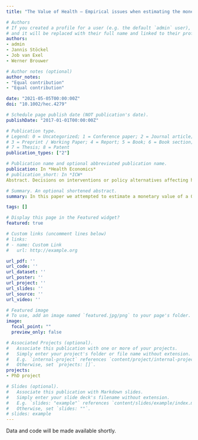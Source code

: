 ```yaml
---
title: "The Value of Health – Empirical issues when estimating the monetary value of a QALY based on well-being data"

# Authors
# If you created a profile for a user (e.g. the default `admin` user), write the username (folder name) here 
# and it will be replaced with their full name and linked to their profile.
authors:
- admin
- Jannis Stöckel
- Job van Exel
- Werner Brouwer

# Author notes (optional)
author_notes:
- "Equal contribution"
- "Equal contribution"

date: "2021-05-05T00:00:00Z"
doi: "10.1002/hec.4279"

# Schedule page publish date (NOT publication's date).
publishDate: "2017-01-01T00:00:00Z"

# Publication type.
# Legend: 0 = Uncategorized; 1 = Conference paper; 2 = Journal article;
# 3 = Preprint / Working Paper; 4 = Report; 5 = Book; 6 = Book section;
# 7 = Thesis; 8 = Patent
publication_types: ["2"]

# Publication name and optional abbreviated publication name.
publication: In *Health Economics*
# publication_short: In *ICW*
Abstract. Decisions on interventions or policy alternatives affecting health can be informed by economic evaluations, like cost‐benefit or cost‐utility analyses. In this context, there is a need for valid estimates of the monetary equivalent value of health (gains), which are often expressed in € per quality‐adjusted life years (QALYs). Obtaining such estimates remains methodologically challenging, with a recent addition to the health economists' toolbox, which is based on well‐being data, the well‐being valuation approach. Using general population panel data from Germany, we put this approach to the test by investigating several empirical and conceptual challenges, such as the appropriate functional specification of income utility, the choice of health utility tariffs, or the health state dependence of consumption utility. Depending on specification, the bulk of estimated € per QALY values ranged from €20,000–60,000, with certain specifications leading to more considerable deviations, underlining persistent practical challenges when applying the well‐being valuation methodology to health and QALYs. Based on our findings, we formulate recommendations for future research and applications.

# Summary. An optional shortened abstract.
summary: In this paper we attempted to estimate a monetary value of a QALY for Germany based on data from the SOEP panel using the well-being valuation approach. 

tags: []

# Display this page in the Featured widget?
featured: true

# Custom links (uncomment lines below)
# links:
# - name: Custom Link
#   url: http://example.org

url_pdf: ''
url_code: ''
url_dataset: ''
url_poster: ''
url_project: ''
url_slides: ''
url_source: ''
url_video: ''

# Featured image
# To use, add an image named `featured.jpg/png` to your page's folder. 
image:
  focal_point: ""
  preview_only: false

# Associated Projects (optional).
#   Associate this publication with one or more of your projects.
#   Simply enter your project's folder or file name without extension.
#   E.g. `internal-project` references `content/project/internal-project/index.md`.
#   Otherwise, set `projects: []`.
projects:
- PhD project

# Slides (optional).
#   Associate this publication with Markdown slides.
#   Simply enter your slide deck's filename without extension.
#   E.g. `slides: "example"` references `content/slides/example/index.md`.
#   Otherwise, set `slides: ""`.
# slides: example
---
```


Data and code will be made available shortly.
